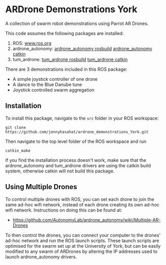 ARDrone Demonstrations York
====================

A collection of swarm robot demonstrations using Parrot AR Drones.

This code assumes the following packages are installed:
1. ROS: www.ros.org
2. ardrone_autonomy: [ardrone_autonomy rosbuild](https://github.com/AutonomyLab/ardrone_autonomy) [ardrone_autonomy catkin](https://github.com/jennyhasahat/ardrone_autonomy)
3. tum_ardrone: [tum_ardrone rosbuild](https://github.com/tum-vision/tum_ardrone) [tum_ardrone catkin](https://github.com/jennyhasahat/tum_ardrone)

There are 3 demonstrations included in this ROS package:
* A simple joystick controller of one drone
* A dance to the Blue Danube tune
* Joystick controlled swarm aggregation

Installation
------------

To install this package, navigate to the `src` folder in your ROS workspace:
```shell
git clone https://github.com/jennyhasahat/ardrone_demonstrations_York.git
```
Then navigate to the top level folder of the ROS workspace and run 
```shell
catkin_make
```
If you find the installation process doesn't work, make sure that the ardrone_autonomy and tum_ardrone drivers are using the catkin build system, otherwise catkin will not build this package.

Using Multiple Drones
---------------------

To control multiple drones with ROS, you can set each drone to join the same ad-hoc wifi network, instead of each drone creating its own ad-hoc wifi network. Instructions on doing this can be found at:
* https://github.com/AutonomyLab/ardrone_autonomy/wiki/Multiple-AR-Drones

To then control the drones, you can connect your computer to the drones' ad-hoc network and run the ROS launch scripts.
These launch scripts are optimised for the swarm set up at the University of York, but can be easily modified to any swarm of ARDrones by altering the IP addresses used to launch ardrone_autonomy drivers.




